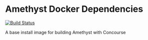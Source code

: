 # Amethyst Docker Dependencies
[![Build Status](https://travis-ci.com/magnonellie/amethyst-docker-cache.svg?branch=master)](https://travis-ci.com/magnonellie/amethyst-docker-cache)

A base install image for building Amethyst with Concourse
